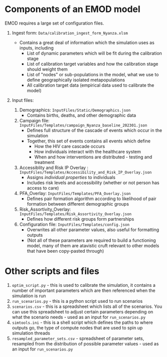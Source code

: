 # Components of an EMOD model

EMOD requires a large set of configuration files.

1. Ingest form: `Data/calibration_ingest_form_Nyanza.xlsm`
    * Contains a great deal of information which the simulation uses as inputs, including
        * List of dynamic parameters which will be fit during the calibration stage
        * List of calibration target variables and how the calibration stage should weight them
        * List of "nodes" or sub-populations in the model, what we use to define geographically isolated metapopulations
        * All calibration target data (empirical data used to calibrate the model)
2. Input files:

    1. Demographics: `InputFiles/Static/Demographics.json`
        * Contains births, deaths, and other demographic data
    2. Campaign file: `InputFiles/Templates/campaign_Nyanza_baseline_202301.json`
        * Defines full structure of the cascade of events which occur in the simulation
        * Together, this set of events contains all events which define 
            * How the HIV care cascade occurs
            * How individuals interact with the healthcare system
            * When and how interventions are distributed - testing and treatment
    3. Accessiblity and Risk IP Overlay : `InputFiles/Templates/Accessibility_and_Risk_IP_Overlay.json`
        * Assigns *individual properties* to individuals
        * Includes risk levels and accessibility (whether or not person has access to care)
    4. PFA_Overlay: `InputFiles/Templates/PFA_Overlay.json`
        * Defines pair formation algorithm according to likelihood of pair formation between different demographic groups
    5. Risk_Assortivity_Overlay: `InputFiles/Templates/Risk_Assortivity_Overlay.json`
        * Defines how different risk groups form partnerships
    6. Configuration file: `InputFiles/Templates/config.json`
        * Overwrites all other parameter values, also useful for formatting outputs
        * (Not all of these parameters are required to build a functioning model, many of them are atavistic cruft relevant to other models that have been copy-pasted through)

# Other scripts and files

1. `optim_script.py` - this is used to calibrate the simulation, it contains a number of important parameters which are then referenced when the simulation is run
2. `run_scenarios.py` - this is a python script used to run scenarios
3. `scenarios.csv` - this is a spreadsheet which lists all of the scenarios. You can use this spreadsheet to adjust certain parameters depending on what the scenario needs - used as an input for `run_scenarios.py`
4. `simtools.ini` - this is a shell script which defines the paths to where outputs go, the type of compute nodes that are used to spin up simulation threads
5. `resampled_parameter_sets.csv` - spreadsheet of parameter sets, resampled from the distribution of possible parameter values - used as an input for `run_scenarios.py`
